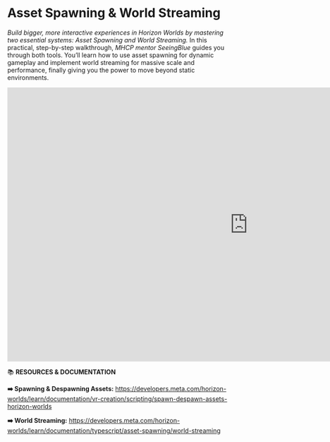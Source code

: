 # Asset Spawning & World Streaming
*Build bigger, more interactive experiences in Horizon Worlds by mastering two essential systems: Asset Spawning and World Streaming.* In this practical, step-by-step walkthrough, *MHCP mentor SeeingBlue* guides you through both tools. You’ll learn how to use asset spawning for dynamic gameplay and implement world streaming for massive scale and performance, finally giving you the power to move beyond static environments.
<iframe width="1089" height="621" src="https://www.youtube.com/embed/sUZN3stsRjg" title="Asset Spawning &amp; World Streaming" frameborder="0" allow="accelerometer; autoplay; clipboard-write; encrypted-media; gyroscope; picture-in-picture; web-share" referrerpolicy="strict-origin-when-cross-origin" allowfullscreen></iframe>

📚 **RESOURCES & DOCUMENTATION**

**➡️ Spawning & Despawning Assets:** https://developers.meta.com/horizon-worlds/learn/documentation/vr-creation/scripting/spawn-despawn-assets-horizon-worlds

**➡️ World Streaming:** https://developers.meta.com/horizon-worlds/learn/documentation/typescript/asset-spawning/world-streaming
